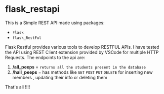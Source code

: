 # flask_restapi

This is a Simple REST API made using packages:

* `Flask`
* `flask_RestFul`

Flask Restful provides various tools to develop RESTFUL APIs.
I have tested the API using REST Client extension provided by VSCode for multiple HTTP Requests.
The endpoints to the api are:

1. __/all_peeps__ = `returns all the students present in the database`
2. __/hall_peeps__ = has methods like `GET` `POST` `PUT` `DELETE` for inserting new members , updating their info or deleting them

That's all !!!!
